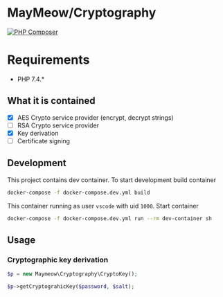 # MayMeow/Cryptography

[![PHP Composer](https://github.com/MayMeow/php-cryptography/actions/workflows/php.yml/badge.svg)](https://github.com/MayMeow/php-cryptography/actions/workflows/php.yml)

# Requirements

* PHP 7.4.*

## What it is contained

* [x] AES Crypto service provider (encrypt, decrypt strings)
* [ ] RSA Crypto service provider
* [x] Key derivation
* [ ] Certificate signing

## Development

This project contains dev container. To start development build container

```bash
docker-compose -f docker-compose.dev.yml build
```

This container running as user `vscode` with uid `1000`. Start container

```bash
docker-compose -f docker-compose.dev.yml run --rm dev-container sh
```

## Usage

### Cryptographic key derivation

```php
$p = new Maymeow\Cryptography\CryptoKey();

$p->getCryptograhicKey($password, $salt);
```
